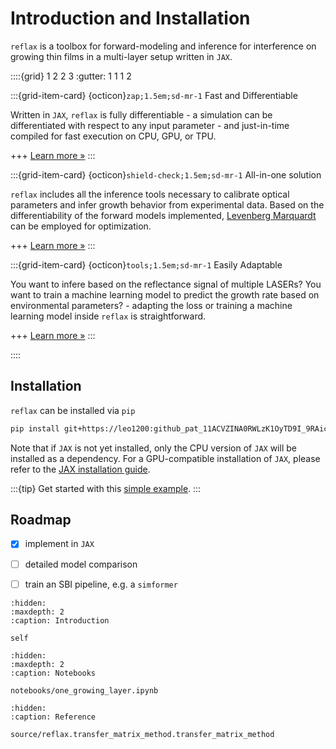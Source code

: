 # Introduction and Installation

`reflax` is a toolbox for forward-modeling and inference for interference on
growing thin films in a multi-layer setup written in `JAX`.


::::{grid} 1 2 2 3
:gutter: 1 1 1 2

:::{grid-item-card} {octicon}`zap;1.5em;sd-mr-1` Fast and Differentiable

Written in `JAX`, `reflax` is fully differentiable - a simulation can be differentiated with respect to any input parameter - and just-in-time compiled for fast execution on CPU, GPU, or TPU.

+++
[Learn more »](notebooks/one_growing_layer.ipynb)
:::

:::{grid-item-card} {octicon}`shield-check;1.5em;sd-mr-1` All-in-one solution

`reflax` includes all the inference tools necessary to calibrate optical parameters
and infer growth behavior from experimental data. Based on the differentiability of the
forward models implemented, [Levenberg Marquardt](https://en.wikipedia.org/wiki/Levenberg%E2%80%93Marquardt_algorithm) can be employed for optimization.

+++
[Learn more »](notebooks/one_growing_layer.ipynb)
:::

:::{grid-item-card} {octicon}`tools;1.5em;sd-mr-1` Easily Adaptable

You want to infere based on the reflectance signal of multiple LASERs? You want to
train a machine learning model to predict the growth rate based on environmental
parameters? - adapting the loss or training a machine learning model inside `reflax`
is straightforward.

+++
[Learn more »](notebooks/one_growing_layer.ipynb)
:::

::::


## Installation

`reflax` can be installed via `pip`

```bash
pip install git+https://leo1200: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@github.com/leo1200/thin-films.git#v0.0.3
```

Note that if `JAX` is not yet installed, only the CPU version of `JAX` will be installed
as a dependency. For a GPU-compatible installation of `JAX`, please refer to the
[JAX installation guide](https://jax.readthedocs.io/en/latest/installation.html).

:::{tip} Get started with this [simple example](notebooks/one_growing_layer.ipynb).
:::

## Roadmap

- [x] implement in `JAX`
- [ ] detailed model comparison
- [ ] train an SBI pipeline, e.g. a `simformer`


```{toctree}
:hidden:
:maxdepth: 2
:caption: Introduction

self
```

```{toctree}
:hidden:
:maxdepth: 2
:caption: Notebooks

notebooks/one_growing_layer.ipynb
```

```{toctree}
:hidden:
:caption: Reference

source/reflax.transfer_matrix_method.transfer_matrix_method
```